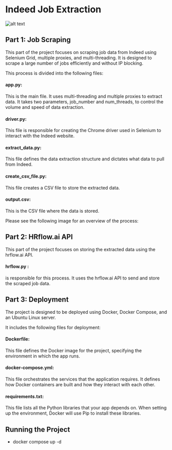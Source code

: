 # Indeed Job Extraction
![alt text](https://iili.io/H6LL26v.png)

## Part 1: Job Scraping
This part of the project focuses on scraping job data from Indeed using Selenium Grid, multiple proxies, and multi-threading. It is designed to scrape a large number of jobs efficiently and without IP blocking.

This process is divided into the following files:

#### app.py: 

This is the main file. It uses multi-threading and multiple proxies to extract data. It takes two parameters, job_number and num_threads, to control the volume and speed of data extraction.

#### driver.py: 

This file is responsible for creating the Chrome driver used in Selenium to interact with the Indeed website.

#### extract_data.py: 

This file defines the data extraction structure and dictates what data to pull from Indeed.

#### create_csv_file.py: 

This file creates a CSV file to store the extracted data.

#### output.csv: 

This is the CSV file where the data is stored.

Please see the following image for an overview of the process:

## Part 2: HRflow.ai API
This part of the project focuses on storing the extracted data using the hrflow.ai API.

#### hrflow.py :

is responsible for this process. It uses the hrflow.ai API to send and store the scraped job data.

## Part 3: Deployment
The project is designed to be deployed using Docker, Docker Compose, and an Ubuntu Linux server.

It includes the following files for deployment:

#### Dockerfile: 

This file defines the Docker image for the project, specifying the environment in which the app runs.

#### docker-compose.yml: 

This file orchestrates the services that the application requires. It defines how Docker containers are built and how they interact with each other.

#### requirements.txt: 

This file lists all the Python libraries that your app depends on. When setting up the environment, Docker will use Pip to install these libraries.

## Running the Project

- docker compose up -d

